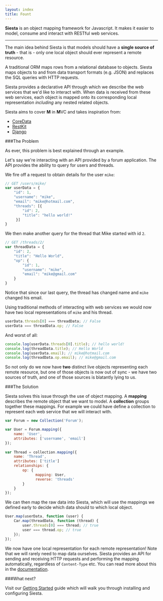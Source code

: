 ```yaml
---
layout: index
title: Fount
---
```


<div>
  <p class="lead">
    <strong>Siesta</strong> is an object mapping framework for Javascript. It makes it easier to model, consume and interact with RESTful web services.
</p>
<hr/>

The main idea behind Siesta is that models should have a **single source of truth** - that is - only one local object should ever represent a remote resource.

A traditional ORM maps rows from a relational database to objects. Siesta maps objects to and from data transport formats (e.g. JSON) and replaces the SQL queries with HTTP requests.

Siesta provides a declarative API through which we describe the web services that we'd like to interact with. When data is received from these web services, each object is mapped onto its corresponding local representation *including* any nested related objects. 

Siesta aims to cover **M** in **M**VC and takes inspiration from:

* [CoreData](https://developer.apple.com/library/mac/documentation/Cocoa/Conceptual/CoreData/cdProgrammingGuide.html)
* [RestKit](http://restkit.org/)
* [Django](https://www.djangoproject.com/)

###The Problem

As ever, this problem is best explained through an example.

Let's say we're interacting with an API provided by a forum application. The API provides the ability to query for users and threads.

We fire off a request to obtain details for the user `mike`:

```javascript
// GET /users/mike/
var userData = {
    "id": 1,
    "username": "mike",
    "email": "mike@hotmail.com",
    "threads": [{
        "id": 2,
        "title": "hello world!"
     }]
}
```

We then make another query for the thread that Mike started with id `2`.

```javascript
// GET /threads/2/
var threadData = {
    "id": 2,
    "title": "Hello World",
    "op": {
        "id": 1,
        "username": "mike",
        "email": "mike@gmail.com"
    }
}
```

Notice that since our last query, the thread has changed name and `mike` changed his email.

Using traditional methods of interacting with web services we would now have two local representations of `mike` and his thread.

```javascript
userData.threads[0] === threadData; // False
userData === threadData.op; // False
```

And worst of all:

```javascript
console.log(userData.threads[0].title); // hello world!
console.log(threadData.title); // Hello World
console.log(userData.email); // mike@hotmail.com
console.log(threadData.op.email); // mike@gmail.com
```

So not only do we now have **two** distinct live objects representing each remote resource, but one of those objects is now out of sync - we have two sources of truth, and one of those sources is blatantly lying to us.

###The Solution

Siesta solves this issue through the use of object mapping. A **mapping** describes the remote object that we want to model. A **collection** groups together these mappings. For example we could have define a collection to represent each web service that we will interact with.

```javascript
var Forum = new Collection('Forum');

var User = Forum.mapping({
    name: 'User',
    attributes: ['username', 'email']
});
                                   
var Thread = collection.mapping({
    name: 'Thread',
    attributes: ['title']
    relationships: {
        op: {
              mapping: User,
              reverse: 'threads'
        }
    }
});
```

We can then map the raw data into Siesta, which will use the mappings we defined early to decide which data should to which local object. 

```javascript
User.map(userData, function (user) {
    Car.map(threadData, function (thread) {
        user.threads[0] === thread; // true
        user === thread.op; // true
    });
});
```

We now have one local representation for each remote representation! Note that we will rarely need to map data ourselves. Siesta provides an API for sending and receiving HTTP requests and performing the mapping automatically, regardless of `Content-Type` etc. You can read more about this in the <a href="{{site.baseurl}}/remote_queries.html">documentation</a>.

###What next?

Visit our <a href="{{site.baseurl}}/docs.html">Getting Started</a> guide which will walk you through installing and configuring Siesta.</br>